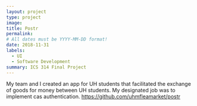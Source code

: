 ```yaml
---
layout: project
type: project
image: 
title: Postr 
permalink: 
# All dates must be YYYY-MM-DD format!
date: 2018-11-31
labels:
  - UI
  - Software Development
summary: ICS 314 Final Project
---
```

My team and I created an app for UH students that facilitated the exchange of goods for money between UH students. My designated job was to implement cas authentication. https://github.com/uhmfleamarket/postr

